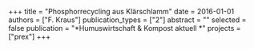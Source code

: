 +++
title = "Phosphorrecycling aus Klärschlamm"
date = 2016-01-01
authors = ["F. Kraus"]
publication_types = ["2"]
abstract = ""
selected = false
publication = "*Humuswirtschaft & Kompost aktuell *"
projects = ["prex"]
+++

